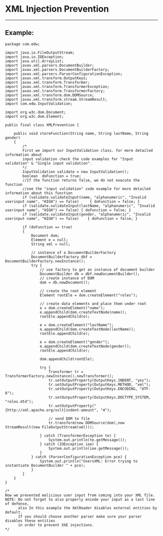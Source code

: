 # XML Injection Prevention 
-------

## Example:


	package com.edw;

	import java.io.FileOutputStream;
	import java.io.IOException;
	import java.util.ArrayList;
	import javax.xml.parsers.DocumentBuilder;
	import javax.xml.parsers.DocumentBuilderFactory;
	import javax.xml.parsers.ParserConfigurationException;
	import javax.xml.transform.OutputKeys;
	import javax.xml.transform.Transformer;
	import javax.xml.transform.TransformerException;
	import javax.xml.transform.TransformerFactory;
	import javax.xml.transform.dom.DOMSource;
	import javax.xml.transform.stream.StreamResult;
	import com.edw.InputValidation; 

	import org.w3c.dom.Document;
	import org.w3c.dom.Element;

	public final class XMLPrevention {

		public void storeFunction(String name, String lastName, String gender)
		{
			/*
			First we import our InputValidation class. for more detailed information about 
			input validation check the code examples for "Input validation" & "Single input validation".
			*/
			InputValidation validate = new InputValidation();
			boolean  doFunction = true;
			//If the function returns false, we do not execute the function
			//see the "input validation" code example for more detailed information about this function
			if (validate.validateInput(name, "alphanumeric", "Invalid userinput name", "HIGH") == false)     { doFunction = false; }
			if (validate.validateInput(lastName, "alphanumeric", "Invalid userinput name", "HIGH") == false) { doFunction = false; }
			if (validate.validateInput(gender, "alphanumeric", "Invalid userinput name", "HIGH") == false)    { doFunction = false; }

			if (doFunction == true)
			{
				Document dom;
				Element e = null;
				String xml = null;

				// instance of a DocumentBuilderFactory
				DocumentBuilderFactory dbf = DocumentBuilderFactory.newInstance();
				try {
					// use factory to get an instance of document builder
					DocumentBuilder db = dbf.newDocumentBuilder();
					// create instance of DOM
					dom = db.newDocument();

					// create the root element
					Element rootEle = dom.createElement("roles");

					// create data elements and place them under root
					e = dom.createElement("name");
					e.appendChild(dom.createTextNode(name));
					rootEle.appendChild(e);

					e = dom.createElement("lastName");
					e.appendChild(dom.createTextNode(lastName));
					rootEle.appendChild(e);

					e = dom.createElement("gender");
					e.appendChild(dom.createTextNode(gender));
					rootEle.appendChild(e);

					dom.appendChild(rootEle);

					try {
						Transformer tr = TransformerFactory.newInstance().newTransformer();
						tr.setOutputProperty(OutputKeys.INDENT, "yes");
						tr.setOutputProperty(OutputKeys.METHOD, "xml");
						tr.setOutputProperty(OutputKeys.ENCODING, "UTF-8");
						tr.setOutputProperty(OutputKeys.DOCTYPE_SYSTEM, "roles.dtd");
						tr.setOutputProperty("{http://xml.apache.org/xslt}indent-amount", "4");

						// send DOM to file
						tr.transform(new DOMSource(dom),new StreamResult(new FileOutputStream(xml)));

					} catch (TransformerException te) {
						System.out.println(te.getMessage());
					} catch (IOException ioe) {
						System.out.println(ioe.getMessage());
					}
				} catch (ParserConfigurationException pce) {
					System.out.println("UsersXML: Error trying to instantiate DocumentBuilder " + pce);
				}
			}
		}
	}

	/*
	Now we prevented malicious user input from coming into your XML file.
	NOTE: Do not forget to also properly encode your input as a last line of defense, 
	 	  also In this example the XmlReader disables external entities by default.
		  If you should choose another parser make sure your parser disables these entities 
		  in order to prevent XXE injections.
	*/

